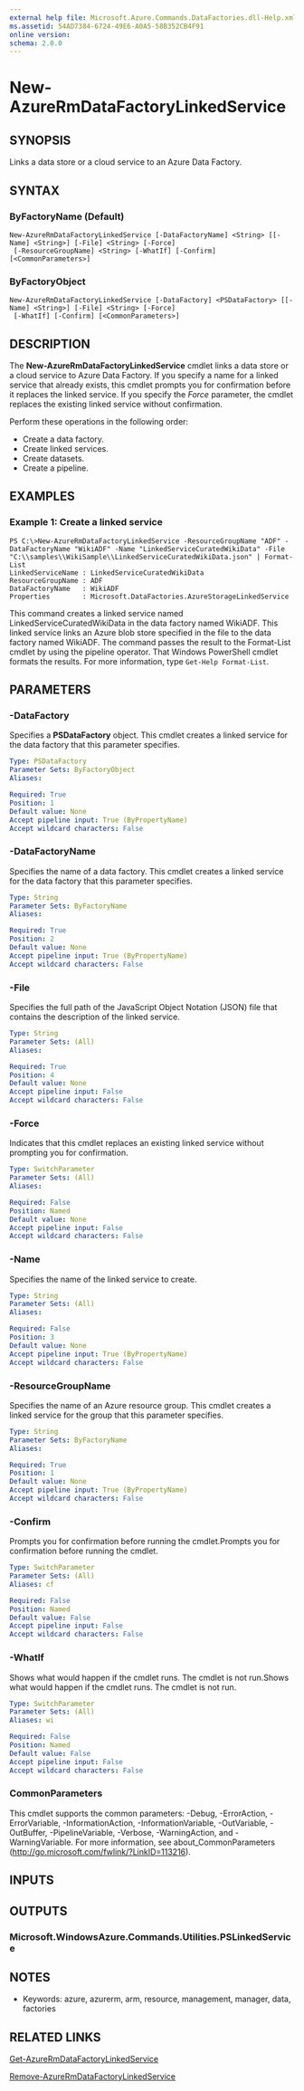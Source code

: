 ```yaml
---
external help file: Microsoft.Azure.Commands.DataFactories.dll-Help.xml
ms.assetid: 54AD7384-6724-49E6-A0A5-58B352CB4F91
online version: 
schema: 2.0.0
---
```


# New-AzureRmDataFactoryLinkedService

## SYNOPSIS
Links a data store or a cloud service to an Azure Data Factory.

## SYNTAX

### ByFactoryName (Default)
```
New-AzureRmDataFactoryLinkedService [-DataFactoryName] <String> [[-Name] <String>] [-File] <String> [-Force]
 [-ResourceGroupName] <String> [-WhatIf] [-Confirm] [<CommonParameters>]
```

### ByFactoryObject
```
New-AzureRmDataFactoryLinkedService [-DataFactory] <PSDataFactory> [[-Name] <String>] [-File] <String> [-Force]
 [-WhatIf] [-Confirm] [<CommonParameters>]
```

## DESCRIPTION
The **New-AzureRmDataFactoryLinkedService** cmdlet links a data store or a cloud service to Azure Data Factory.
If you specify a name for a linked service that already exists, this cmdlet prompts you for confirmation before it replaces the linked service.
If you specify the *Force* parameter, the cmdlet replaces the existing linked service without confirmation.

Perform these operations in the following order: 

- Create a data factory. 
- Create linked services. 
- Create datasets. 
- Create a pipeline.

## EXAMPLES

### Example 1: Create a linked service
```
PS C:\>New-AzureRmDataFactoryLinkedService -ResourceGroupName "ADF" -DataFactoryName "WikiADF" -Name "LinkedServiceCuratedWikiData" -File "C:\\samples\\WikiSample\\LinkedServiceCuratedWikiData.json" | Format-List
LinkedServiceName : LinkedServiceCuratedWikiData
ResourceGroupName : ADF
DataFactoryName   : WikiADF
Properties        : Microsoft.DataFactories.AzureStorageLinkedService
```

This command creates a linked service named LinkedServiceCuratedWikiData in the data factory named WikiADF.
This linked service links an Azure blob store specified in the file to the data factory named WikiADF.
The command passes the result to the Format-List cmdlet by using the pipeline operator.
That Windows PowerShell cmdlet formats the results.
For more information, type `Get-Help Format-List`.

## PARAMETERS

### -DataFactory
Specifies a **PSDataFactory** object.
This cmdlet creates a linked service for the data factory that this parameter specifies.

```yaml
Type: PSDataFactory
Parameter Sets: ByFactoryObject
Aliases: 

Required: True
Position: 1
Default value: None
Accept pipeline input: True (ByPropertyName)
Accept wildcard characters: False
```

### -DataFactoryName
Specifies the name of a data factory.
This cmdlet creates a linked service for the data factory that this parameter specifies.

```yaml
Type: String
Parameter Sets: ByFactoryName
Aliases: 

Required: True
Position: 2
Default value: None
Accept pipeline input: True (ByPropertyName)
Accept wildcard characters: False
```

### -File
Specifies the full path of the JavaScript Object Notation (JSON) file that contains the description of the linked service.

```yaml
Type: String
Parameter Sets: (All)
Aliases: 

Required: True
Position: 4
Default value: None
Accept pipeline input: False
Accept wildcard characters: False
```

### -Force
Indicates that this cmdlet replaces an existing linked service without prompting you for confirmation.

```yaml
Type: SwitchParameter
Parameter Sets: (All)
Aliases: 

Required: False
Position: Named
Default value: None
Accept pipeline input: False
Accept wildcard characters: False
```

### -Name
Specifies the name of the linked service to create.

```yaml
Type: String
Parameter Sets: (All)
Aliases: 

Required: False
Position: 3
Default value: None
Accept pipeline input: True (ByPropertyName)
Accept wildcard characters: False
```

### -ResourceGroupName
Specifies the name of an Azure resource group.
This cmdlet creates a linked service for the group that this parameter specifies.

```yaml
Type: String
Parameter Sets: ByFactoryName
Aliases: 

Required: True
Position: 1
Default value: None
Accept pipeline input: True (ByPropertyName)
Accept wildcard characters: False
```

### -Confirm
Prompts you for confirmation before running the cmdlet.Prompts you for confirmation before running the cmdlet.

```yaml
Type: SwitchParameter
Parameter Sets: (All)
Aliases: cf

Required: False
Position: Named
Default value: False
Accept pipeline input: False
Accept wildcard characters: False
```

### -WhatIf
Shows what would happen if the cmdlet runs.
The cmdlet is not run.Shows what would happen if the cmdlet runs.
The cmdlet is not run.

```yaml
Type: SwitchParameter
Parameter Sets: (All)
Aliases: wi

Required: False
Position: Named
Default value: False
Accept pipeline input: False
Accept wildcard characters: False
```

### CommonParameters
This cmdlet supports the common parameters: -Debug, -ErrorAction, -ErrorVariable, -InformationAction, -InformationVariable, -OutVariable, -OutBuffer, -PipelineVariable, -Verbose, -WarningAction, and -WarningVariable. For more information, see about_CommonParameters (http://go.microsoft.com/fwlink/?LinkID=113216).

## INPUTS

## OUTPUTS

### Microsoft.WindowsAzure.Commands.Utilities.PSLinkedService

## NOTES
* Keywords: azure, azurerm, arm, resource, management, manager, data, factories

## RELATED LINKS

[Get-AzureRmDataFactoryLinkedService](./Get-AzureRmDataFactoryLinkedService.md)

[Remove-AzureRmDataFactoryLinkedService](./Remove-AzureRmDataFactoryLinkedService.md)


